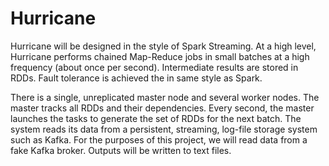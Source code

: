 Hurricane
=========

Hurricane will be designed in the style of Spark Streaming. At a high level, Hurricane performs chained Map-Reduce jobs in small batches at a high frequency (about once per second). Intermediate results are stored in RDDs. Fault tolerance is achieved the in same style as Spark.

There is a single, unreplicated master node and several worker nodes. The master tracks all RDDs and their dependencies. Every second, the master launches the tasks to generate the set of RDDs for the next batch. The system reads its data from a persistent, streaming, log-file storage system such as Kafka. For the purposes of this project, we will read data from a fake Kafka broker. Outputs will be written to text files.
